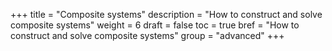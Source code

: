 +++
title = "Composite systems"
description = "How to construct and solve composite systems"
weight = 6
draft = false
toc = true
bref = "How to construct and solve composite systems"
group = "advanced"
+++

